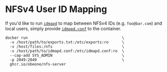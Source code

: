 # NFSv4 User ID Mapping

If you'd like to run [`idmapd`](http://man7.org/linux/man-pages/man8/idmapd.8.html) to map between NFSv4 IDs (e.g. `foo@bar.com`) and local users, simply provide [`idmapd.conf`](https://linux.die.net/man/5/idmapd.conf) to the container.

    docker run                                          \
      -v /host/path/to/exports.txt:/etc/exports:ro      \
      -v /host/files:/nfs                               \
      -v /host/path/to/idmapd.conf:/etc/idmapd.conf:ro  \
      --cap-add SYS_ADMIN                               \
      -p 2049:2049                                      \
      ghcr.io/obeone/nfs-server
         
